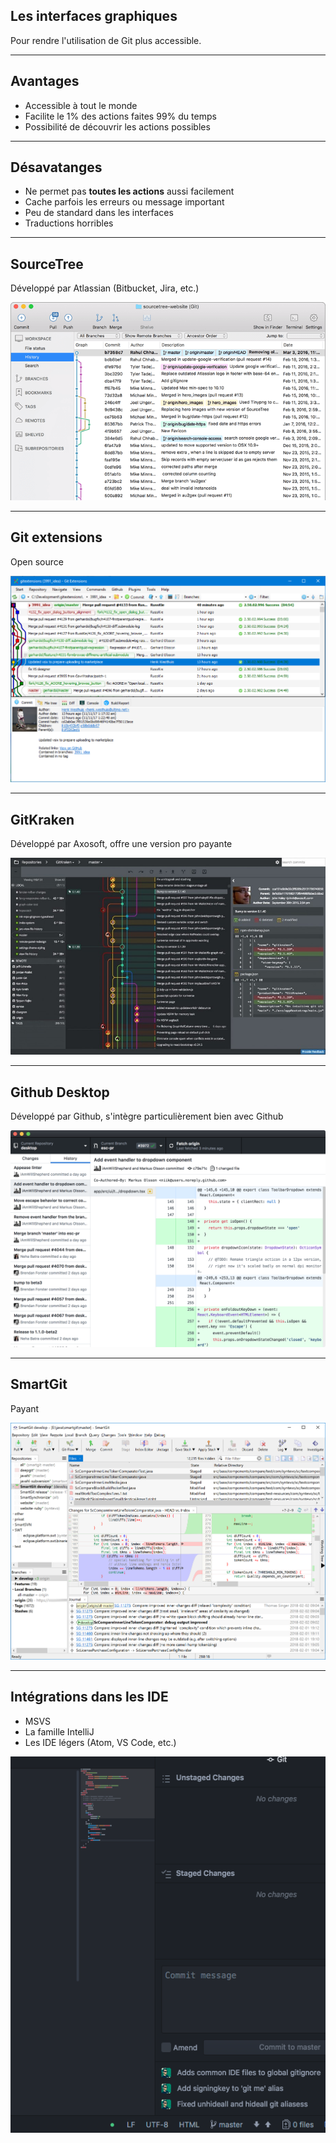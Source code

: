 ## Les interfaces graphiques

Pour rendre l'utilisation de Git plus accessible.

---

## Avantages

- Accessible à tout le monde
- Facilite le 1% des actions faites 99% du temps
- Possibilité de découvrir les actions possibles

---

## Désavatanges

- Ne permet pas **toutes les actions** aussi facilement
- Cache parfois les erreurs ou message important
- Peu de standard dans les interfaces
- Traductions horribles

---

## SourceTree

Développé par Atlassian (Bitbucket, Jira, etc.)

![sourcetree](resources/sourcetree.png)

---

## Git extensions

Open source

![git extensions](resources/git-extensions.png)

---

## GitKraken

Développé par Axosoft, offre une version pro payante

![gitkraken](resources/gitkraken.jpg)

---

## Github Desktop

Développé par Github, s'intègre particulièrement bien avec Github

![github desktop](resources/github-desktop-screenshot-mac.png)

---

## SmartGit

Payant

![smartgit](resources/smart-git.png)

---

## Intégrations dans les IDE

- MSVS
- La famille IntelliJ
- Les IDE légers (Atom, VS Code, etc.)

![atom git integration](resources/atom_git_integration.png)
